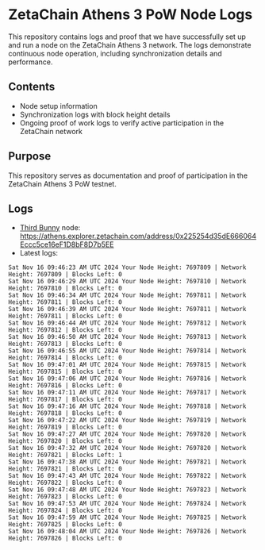 # ZetaChain Athens 3 PoW Node Logs
This repository contains logs and proof that we have successfully set up and run a node on the ZetaChain Athens 3 network. The logs demonstrate continuous node operation, including synchronization details and performance.

## Contents
- Node setup information
- Synchronization logs with block height details
- Ongoing proof of work logs to verify active participation in the ZetaChain network

## Purpose
This repository serves as documentation and proof of participation in the ZetaChain Athens 3 PoW testnet.

## Logs

- [Third Bunny](https://thirdbunny.xyz/) node: https://athens.explorer.zetachain.com/address/0x225254d35dE666064Eccc5ce16eF1D8bF8D7b5EE
- Latest logs:
```
Sat Nov 16 09:46:23 AM UTC 2024 Your Node Height: 7697809 | Network Height: 7697809 | Blocks Left: 0
Sat Nov 16 09:46:29 AM UTC 2024 Your Node Height: 7697810 | Network Height: 7697810 | Blocks Left: 0
Sat Nov 16 09:46:34 AM UTC 2024 Your Node Height: 7697811 | Network Height: 7697811 | Blocks Left: 0
Sat Nov 16 09:46:39 AM UTC 2024 Your Node Height: 7697811 | Network Height: 7697811 | Blocks Left: 0
Sat Nov 16 09:46:44 AM UTC 2024 Your Node Height: 7697812 | Network Height: 7697812 | Blocks Left: 0
Sat Nov 16 09:46:50 AM UTC 2024 Your Node Height: 7697813 | Network Height: 7697813 | Blocks Left: 0
Sat Nov 16 09:46:55 AM UTC 2024 Your Node Height: 7697814 | Network Height: 7697814 | Blocks Left: 0
Sat Nov 16 09:47:01 AM UTC 2024 Your Node Height: 7697815 | Network Height: 7697815 | Blocks Left: 0
Sat Nov 16 09:47:06 AM UTC 2024 Your Node Height: 7697816 | Network Height: 7697816 | Blocks Left: 0
Sat Nov 16 09:47:11 AM UTC 2024 Your Node Height: 7697817 | Network Height: 7697817 | Blocks Left: 0
Sat Nov 16 09:47:16 AM UTC 2024 Your Node Height: 7697818 | Network Height: 7697818 | Blocks Left: 0
Sat Nov 16 09:47:22 AM UTC 2024 Your Node Height: 7697819 | Network Height: 7697819 | Blocks Left: 0
Sat Nov 16 09:47:27 AM UTC 2024 Your Node Height: 7697820 | Network Height: 7697820 | Blocks Left: 0
Sat Nov 16 09:47:32 AM UTC 2024 Your Node Height: 7697820 | Network Height: 7697821 | Blocks Left: 1
Sat Nov 16 09:47:38 AM UTC 2024 Your Node Height: 7697821 | Network Height: 7697821 | Blocks Left: 0
Sat Nov 16 09:47:43 AM UTC 2024 Your Node Height: 7697822 | Network Height: 7697822 | Blocks Left: 0
Sat Nov 16 09:47:48 AM UTC 2024 Your Node Height: 7697823 | Network Height: 7697823 | Blocks Left: 0
Sat Nov 16 09:47:53 AM UTC 2024 Your Node Height: 7697824 | Network Height: 7697824 | Blocks Left: 0
Sat Nov 16 09:47:59 AM UTC 2024 Your Node Height: 7697825 | Network Height: 7697825 | Blocks Left: 0
Sat Nov 16 09:48:04 AM UTC 2024 Your Node Height: 7697826 | Network Height: 7697826 | Blocks Left: 0
```
